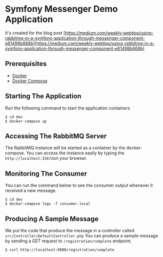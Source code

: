 # Symfony Messenger Demo Application

It's created for the blog post [https://medium.com/weekly-webtips/using-rabbitmq-in-a-symfony-application-through-messenger-component-e61498b668b](https://medium.com/weekly-webtips/using-rabbitmq-in-a-symfony-application-through-messenger-component-e61498b668b)

## Prerequisites
* [Docker](https://docs.docker.com/get-docker/)
* [Docker Compose](https://docs.docker.com/compose/install/)

## Starting The Application
Run the following command to start the application containers
```shell 
$ cd dev
$ docker-compose up
```

## Accessing The RabbitMQ Server

The RabbitMQ instance will be started as a container by the docker-compose. 
You can access the instance easily by typing the `http://localhost:15672`on your browser.

## Monitoring The Consumer
You can run the command below to see the consumer output whenever it received a new message.

```shell 
$ cd dev
$ docker-compose logs -f consumer.local
```
 
## Producing A Sample Message

We put the code that produce the message in a controller called `src/Controller/DefaultController.php`
You can produce a sample message by sending a GET request to `/registration/complete` endpoint.

```shell
$ curl http://localhost:8080/registration/complete
```




